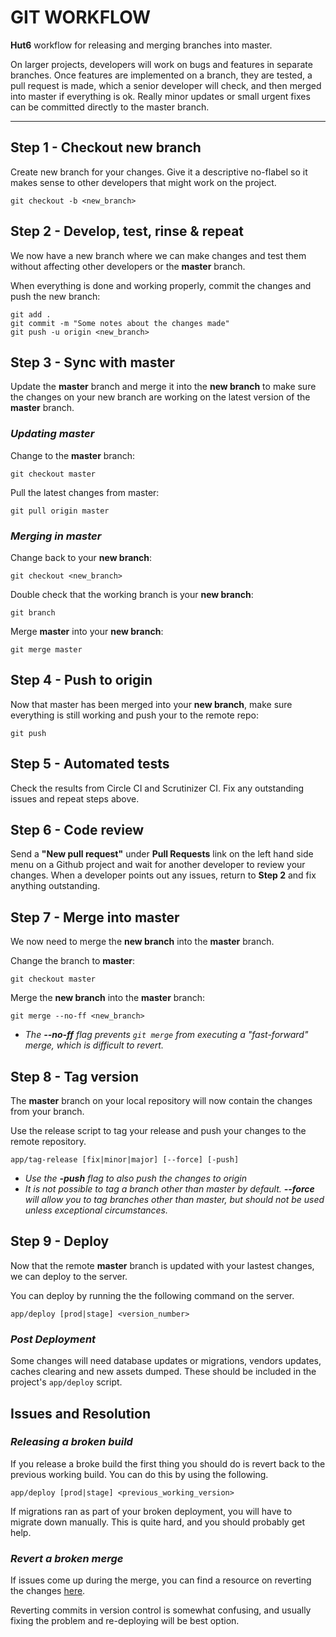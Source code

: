 # GIT WORKFLOW

**Hut6** workflow for releasing and merging branches into master.

On larger projects, developers will work on bugs and features in separate branches. Once features are implemented on a branch, they are tested, a pull request is made, which a senior developer will check, and then merged into master if everything is ok. Really minor updates or small urgent fixes can be committed directly to the master branch.

---

## Step 1 - Checkout new branch

Create new branch for your changes. Give it a descriptive no-flabel so it makes sense to other developers that might work on the project.

	git checkout -b <new_branch>

## Step 2 - Develop, test, rinse & repeat

We now have a new branch where we can make changes and test them without affecting other developers or the **master** branch.

When everything is done and working properly, commit the changes and push the new branch:

	git add .
	git commit -m "Some notes about the changes made"
	git push -u origin <new_branch>

## Step 3 - Sync with master

Update the **master** branch and merge it into the **new branch** to make sure the changes on your new branch are working on the latest version of the **master** branch.

### *Updating master*

Change to the **master** branch:

	git checkout master

Pull the latest changes from master:

	git pull origin master


### *Merging in master*

Change back to your **new branch**:

	git checkout <new_branch>

Double check that the working branch is your **new branch**:

	git branch

Merge **master** into your **new branch**:

	git merge master

## Step 4 - Push to origin

Now that master has been merged into your **new branch**, make sure everything is still working and push your to the remote repo:

	git push

## Step 5 - Automated tests

Check the results from Circle CI and Scrutinizer CI. Fix any outstanding issues and repeat steps above.

## Step 6 - Code review

Send a **"New pull request"** under **Pull Requests** link on the left hand side menu on a Github project and wait for another developer to review your changes. When a developer points out any issues, return to **Step 2** and fix anything outstanding.

## Step 7 - Merge into master

We now need to merge the **new branch** into the **master** branch.

Change the branch to **master**:

	git checkout master

Merge the **new branch** into the **master** branch:

	git merge --no-ff <new_branch>

* _The **--no-ff** flag prevents `git merge` from executing a "fast-forward" merge, which is difficult to revert._

## Step 8 - Tag version

The **master** branch on your local repository will now contain the changes from your branch.

Use the release script to tag your release and push your changes to the remote repository.

    app/tag-release [fix|minor|major] [--force] [-push]

* _Use the **-push** flag to also push the changes to origin_
* _It is not possible to tag a branch other than master by default. **--force** will allow you to tag branches other than master, but should not be used unless exceptional circumstances._

## Step 9 - Deploy

Now that the remote **master** branch is updated with your lastest changes, we can deploy to the server.

You can deploy by running the the following command on the server.

	app/deploy [prod|stage] <version_number>

### _Post Deployment_

Some changes will need database updates or migrations, vendors updates, caches clearing and new assets dumped. These should be included in the project's `app/deploy` script.

## Issues and Resolution

### _Releasing a broken build_

If you release a broke build the first thing you should do is revert back to the previous working build. You can do this by using the following.

`app/deploy [prod|stage] <previous_working_version>`

If migrations ran as part of your broken deployment, you will have to migrate down manually. This is quite hard, and you should probably get help.

### _Revert a broken merge_
If issues come up during the merge, you can find a resource on reverting the changes [here](http://git-scm.com/blog/2010/03/02/undoing-merges.html).

Reverting commits in version control is somewhat confusing, and usually fixing the problem and re-deploying will be best option.
